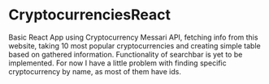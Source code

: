 # CryptocurrenciesReact

Basic React App using Cryptocurrency Messari API, fetching info from this website, taking 10 most popular cryptocurrencies and creating simple table based on gathered
information. Functionality of searchbar is yet to be implemented. For now I have a little problem with finding specific cryptocurrency by name, as most of them have ids.
